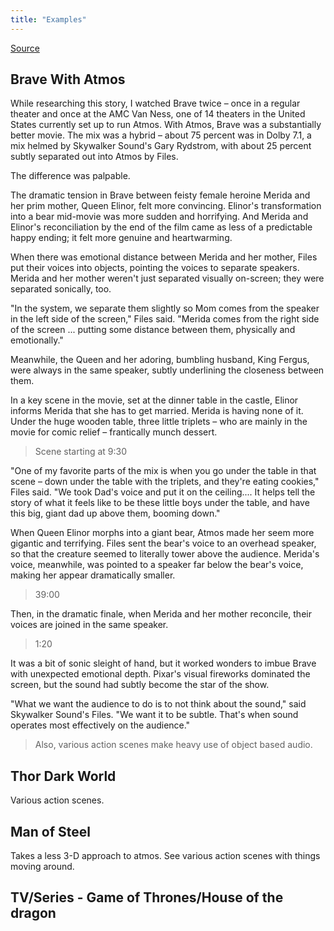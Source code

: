 ```yaml
---
title: "Examples"
---
```


[Source](https://www.wired.com/2012/06/dolby-atmos-brave/)

## Brave With Atmos

While researching this story, I watched Brave twice – once in a regular theater and once at the AMC Van Ness, one of 14 theaters in the United States currently set up to run Atmos. With Atmos, Brave was a substantially better movie. The mix was a hybrid – about 75 percent was in Dolby 7.1, a mix helmed by Skywalker Sound's Gary Rydstrom, with about 25 percent subtly separated out into Atmos by Files.

The difference was palpable.

The dramatic tension in Brave between feisty female heroine Merida and her prim mother, Queen Elinor, felt more convincing. Elinor's transformation into a bear mid-movie was more sudden and horrifying. And Merida and Elinor's reconciliation by the end of the film came as less of a predictable happy ending; it felt more genuine and heartwarming.

When there was emotional distance between Merida and her mother, Files put their voices into objects, pointing the voices to separate speakers. Merida and her mother weren't just separated visually on-screen; they were separated sonically, too.

"In the system, we separate them slightly so Mom comes from the speaker in the left side of the screen," Files said. "Merida comes from the right side of the screen ... putting some distance between them, physically and emotionally."

Meanwhile, the Queen and her adoring, bumbling husband, King Fergus, were always in the same speaker, subtly underlining the closeness between them.

In a key scene in the movie, set at the dinner table in the castle, Elinor informs Merida that she has to get married. Merida is having none of it. Under the huge wooden table, three little triplets – who are mainly in the movie for comic relief – frantically munch dessert.

> Scene starting at 9:30

"One of my favorite parts of the mix is when you go under the table in that scene – down under the table with the triplets, and they're eating cookies," Files said. "We took Dad's voice and put it on the ceiling.... It helps tell the story of what it feels like to be these little boys under the table, and have this big, giant dad up above them, booming down."

When Queen Elinor morphs into a giant bear, Atmos made her seem more gigantic and terrifying. Files sent the bear's voice to an overhead speaker, so that the creature seemed to literally tower above the audience. Merida's voice, meanwhile, was pointed to a speaker far below the bear's voice, making her appear dramatically smaller.

> 39:00

Then, in the dramatic finale, when Merida and her mother reconcile, their voices are joined in the same speaker.

> 1:20

It was a bit of sonic sleight of hand, but it worked wonders to imbue Brave with unexpected emotional depth. Pixar's visual fireworks dominated the screen, but the sound had subtly become the star of the show.

"What we want the audience to do is to not think about the sound," said Skywalker Sound's Files. "We want it to be subtle. That's when sound operates most effectively on the audience."

> Also, various action scenes make heavy use of object based audio.

## Thor Dark World

Various action scenes.

## Man of Steel

Takes a less 3-D approach to atmos. See various action scenes with things moving around.

## TV/Series - Game of Thrones/House of the dragon
